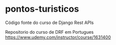 # pontos-turisticos
Código fonte do curso de Django Rest APIs

Repositorio do curso de DRF em Portugues
https://www.udemy.com/instructor/course/1631400
